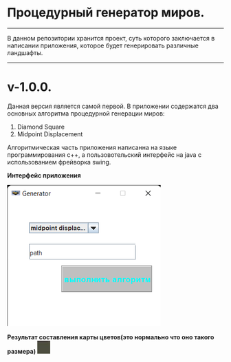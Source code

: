 # Процедурный генератор миров.
---

В данном репозитории хранится проект, суть которого заключается в написании приложения, которое будет генерировать различные ландшафты.

---
# v-1.0.0.

Данная версия является самой первой. В приложении содержатся два основных алгоритма процедурной генерации миров:

1. Diamond Square
2. Midpoint Displacement

Алгоритмическая часть приложения написанна на языке программирования с++, а пользовотельский интерфейс на java с использованием фрейворка swing.

__Интерфейс приложения__

![1](https://github.com/georgedem975/generator/blob/doc/assets/Generator%203.png)

__Результат составления карты цветов(это нормально что оно такого размера)__ 
![2](https://github.com/georgedem975/generator/blob/doc/assets/1.jpg)
